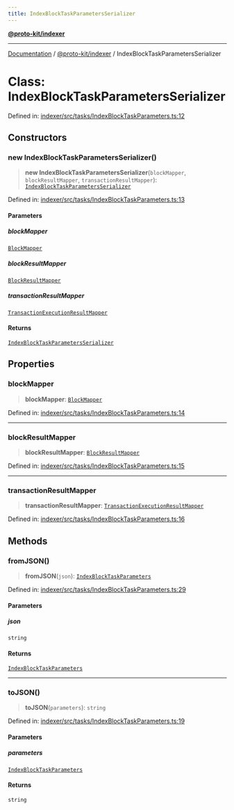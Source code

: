 ```yaml
---
title: IndexBlockTaskParametersSerializer
---
```


[**@proto-kit/indexer**](../README.md)

***

[Documentation](../../../README.md) / [@proto-kit/indexer](../README.md) / IndexBlockTaskParametersSerializer

# Class: IndexBlockTaskParametersSerializer

Defined in: [indexer/src/tasks/IndexBlockTaskParameters.ts:12](https://github.com/proto-kit/framework/blob/b953c754e500c62f01fbbd6d09adfb2f5577269d/packages/indexer/src/tasks/IndexBlockTaskParameters.ts#L12)

## Constructors

### new IndexBlockTaskParametersSerializer()

> **new IndexBlockTaskParametersSerializer**(`blockMapper`, `blockResultMapper`, `transactionResultMapper`): [`IndexBlockTaskParametersSerializer`](IndexBlockTaskParametersSerializer.md)

Defined in: [indexer/src/tasks/IndexBlockTaskParameters.ts:13](https://github.com/proto-kit/framework/blob/b953c754e500c62f01fbbd6d09adfb2f5577269d/packages/indexer/src/tasks/IndexBlockTaskParameters.ts#L13)

#### Parameters

##### blockMapper

[`BlockMapper`](../../persistance/classes/BlockMapper.md)

##### blockResultMapper

[`BlockResultMapper`](../../persistance/classes/BlockResultMapper.md)

##### transactionResultMapper

[`TransactionExecutionResultMapper`](../../persistance/classes/TransactionExecutionResultMapper.md)

#### Returns

[`IndexBlockTaskParametersSerializer`](IndexBlockTaskParametersSerializer.md)

## Properties

### blockMapper

> **blockMapper**: [`BlockMapper`](../../persistance/classes/BlockMapper.md)

Defined in: [indexer/src/tasks/IndexBlockTaskParameters.ts:14](https://github.com/proto-kit/framework/blob/b953c754e500c62f01fbbd6d09adfb2f5577269d/packages/indexer/src/tasks/IndexBlockTaskParameters.ts#L14)

***

### blockResultMapper

> **blockResultMapper**: [`BlockResultMapper`](../../persistance/classes/BlockResultMapper.md)

Defined in: [indexer/src/tasks/IndexBlockTaskParameters.ts:15](https://github.com/proto-kit/framework/blob/b953c754e500c62f01fbbd6d09adfb2f5577269d/packages/indexer/src/tasks/IndexBlockTaskParameters.ts#L15)

***

### transactionResultMapper

> **transactionResultMapper**: [`TransactionExecutionResultMapper`](../../persistance/classes/TransactionExecutionResultMapper.md)

Defined in: [indexer/src/tasks/IndexBlockTaskParameters.ts:16](https://github.com/proto-kit/framework/blob/b953c754e500c62f01fbbd6d09adfb2f5577269d/packages/indexer/src/tasks/IndexBlockTaskParameters.ts#L16)

## Methods

### fromJSON()

> **fromJSON**(`json`): [`IndexBlockTaskParameters`](../interfaces/IndexBlockTaskParameters.md)

Defined in: [indexer/src/tasks/IndexBlockTaskParameters.ts:29](https://github.com/proto-kit/framework/blob/b953c754e500c62f01fbbd6d09adfb2f5577269d/packages/indexer/src/tasks/IndexBlockTaskParameters.ts#L29)

#### Parameters

##### json

`string`

#### Returns

[`IndexBlockTaskParameters`](../interfaces/IndexBlockTaskParameters.md)

***

### toJSON()

> **toJSON**(`parameters`): `string`

Defined in: [indexer/src/tasks/IndexBlockTaskParameters.ts:19](https://github.com/proto-kit/framework/blob/b953c754e500c62f01fbbd6d09adfb2f5577269d/packages/indexer/src/tasks/IndexBlockTaskParameters.ts#L19)

#### Parameters

##### parameters

[`IndexBlockTaskParameters`](../interfaces/IndexBlockTaskParameters.md)

#### Returns

`string`
